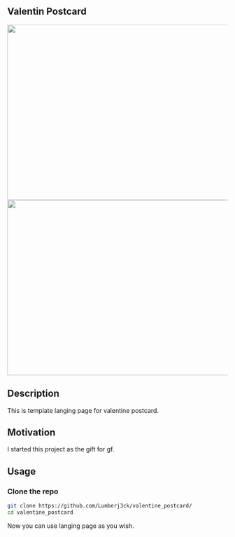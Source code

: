 ## Valentin Postcard

<img src="https://github.com/Lumberj3ck/valentine_postcard/assets/103587817/e5f1fe7f-46c1-47e2-9656-ec4965c39140" width=600 height=400>
<img src="https://github.com/Lumberj3ck/valentine_postcard/assets/103587817/065f71f6-c7e1-4ee2-9c96-6bf0c4f4f932" width=600 height=400>

## Description
This is template langing page for valentine postcard.

## Motivation
I started this project as the gift for gf.

## Usage 

### Clone the repo

```bash
git clone https://github.com/Lumberj3ck/valentine_postcard/
cd valentine_postcard
```
Now you can use langing page as you wish.
